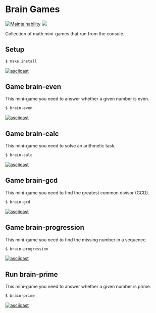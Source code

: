 # Brain Games

[![Maintainability](https://api.codeclimate.com/v1/badges/834b5cc2eebb1c0b49c0/maintainability)](https://codeclimate.com/github/faaru-io/frontend-project-lvl1/maintainability)
![](https://github.com/faaru-io/frontend-project-lvl1/workflows/Node.js%20CI/badge.svg)

Collection of math mini-games that run from the console.

## Setup

```sh
$ make install
```
[![asciicast](https://asciinema.org/a/DlN0niViCZSx09wRnFW0zrDqQ)](https://asciinema.org/a/DlN0niViCZSx09wRnFW0zrDqQ)

## Game brain-even
This mini-game you need to answer whether a given number is even.

```sh
$ brain-even
```
[![asciicast](https://asciinema.org/a/qbA7Msagt8XsrL6lsEl0xbY44)](https://asciinema.org/a/qbA7Msagt8XsrL6lsEl0xbY44)

## Game brain-calc
This mini-game you need to solve an arithmetic task.

```sh
$ brain-calc
```
[![asciicast](https://asciinema.org/a/G9G2OKtMIPhbbpiRBfJIPIMNe)](https://asciinema.org/a/G9G2OKtMIPhbbpiRBfJIPIMNe)

## Game brain-gcd
This mini-game you need to find the greatest common divisor (GCD).

```sh
$ brain-gcd
```
[![asciicast](https://asciinema.org/a/kBrQkc3VaJYyAWutjMX9c9ZVA)](https://asciinema.org/a/kBrQkc3VaJYyAWutjMX9c9ZVA)

## Game brain-progression
This mini-game you need to find the missing number in a sequence.

```sh
$ brain-progression
```
[![asciicast](https://asciinema.org/a/aWDnkyBGHfVzjCXsYRmjyhhqP)](https://asciinema.org/a/aWDnkyBGHfVzjCXsYRmjyhhqP)

## Run brain-prime
This mini-game you need to answer whether a given number is prime.

```sh
$ brain-prime
```
[![asciicast](https://asciinema.org/a/n9aNbqOTH8Dt03ASG27TNcpYy)](https://asciinema.org/a/n9aNbqOTH8Dt03ASG27TNcpYy)
